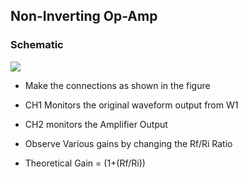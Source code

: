 Non-Inverting Op-Amp
---

### Schematic

![](file:///android_asset/DOC_HTML/apps/images/schematics/Non-Inverting.svg@100%|auto)

* Make the connections as shown in the figure
* CH1 Monitors the original waveform output from W1
* CH2 monitors the Amplifier Output

* Observe Various gains by changing the Rf/Ri Ratio

* Theoretical Gain = (1+(Rf/Ri))